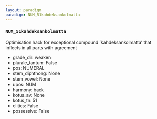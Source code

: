 ```yaml
---
layout: paradigm
paradigm: NUM_51kahdeksankolmatta
---
```

### ` NUM_51kahdeksankolmatta `

Optimisation hack for exceptional compound ’kahdeksankolmatta’ that inflects in all parts with agreement
* grade_dir: weaken
* plurale_tantum: False
* pos: NUMERAL
* stem_diphthong: None
* stem_vowel: None
* upos: NUM
* harmony: back
* kotus_av: None
* kotus_tn: 51
* clitics: False
* possessive: False
